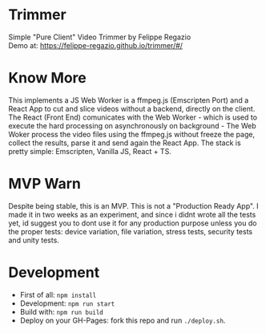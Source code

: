 # Trimmer

Simple "Pure Client" Video Trimmer by Felippe Regazio  
Demo at: https://felippe-regazio.github.io/trimmer/#/

# Know More

This implements a JS Web Worker is a ffmpeg.js (Emscripten Port) and a React App to cut and slice videos without a backend, directly on the client. The React (Front End) comunicates with the Web Worker - which is used to execute the hard processing on asynchronously on background - The Web Woker process the video files using the ffmpeg.js without freeze the page, collect the results, parse it and send again the React App. The stack is pretty simple: Emscripten, Vanilla JS, React + TS.

# MVP Warn

Despite being stable, this is an MVP. This is not a "Production Ready App". I made it in two weeks as an experiment, and since i didnt wrote all the tests yet, id suggest you to dont use it for any production purpose unless you do the proper tests: device variation, file variation, stress tests, security tests and unity tests.

# Development

- First of all: `npm install`
- Development: `npm run start`
- Build with: `npm run build`
- Deploy on your GH-Pages: fork this repo and run `./deploy.sh`.
